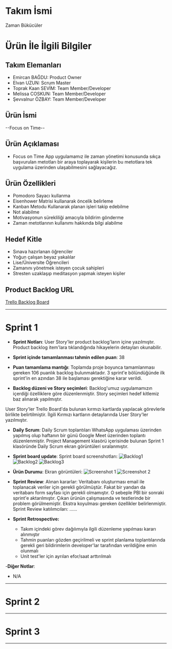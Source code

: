 
# **Takım İsmi**

Zaman Bükücüler

# Ürün İle İlgili Bilgiler

## Takım Elemanları

- Emircan BAĞDU: Product Owner
- Elvan UZUN: Scrum Master
- Toprak Kaan SEVİM: Team Member/Developer
- Melissa COSKUN: Team Member/Developer
- Şevvalnur ÖZBAY: Team Member/Developer

## Ürün İsmi

--Focus on Time--

## Ürün Açıklaması

- Focus on Time App uygulamamız ile zaman yönetimi konusunda sıkça başvurulan metotları bir araya toplayarak  kişilerin bu metotlara tek uygulama üzerinden ulaşabilmesini sağlayacağız.

## Ürün Özellikleri

- Pomodoro Sayacı kullanma
- Eisenhower Matrisi kullanarak öncelik belirleme
- Kanban Metodu Kullanarak planan işleri takip edebilme
- Not alabilme
- Motivasyonun sürekliliği amacıyla bildirim gönderme
- Zaman metotlarının kullanımı hakkında bilgi alabilme


## Hedef Kitle

- Sınava hazırlanan öğrenciler
- Yoğun çalışan beyaz yakalılar
- Lise/Üniversite Öğrencileri
- Zamanını yönetmek isteyen çocuk sahipleri
- Stresten uzaklaşıp meditasyon yapmak isteyen kişiler


## Product Backlog URL

[Trello Backlog Board](https://trello.com/b/uCOAJHf5/backlog)

---

# Sprint 1

- **Sprint Notları**: User Story'ler product backlog'ların içine yazılmıştır. Product backlog item'lara tıklandığında hikayelerin detayları okunabilir.

- **Sprint içinde tamamlanması tahmin edilen puan**: 38

- **Puan tamamlama mantığı**: Toplamda proje boyunca tamamlanması gereken 106 puanlık backlog bulunmaktadır. 3 sprint'e bölündüğünde ilk sprint'in en azından 38 ile başlaması gerektiğine karar verildi.

- **Backlog düzeni ve Story seçimleri**: Backlog'umuz uygulamamızın içerdiği özelliklere göre düzenlenmiştir. Story seçimleri hedef kitlemiz baz alınarak yapılmıştır.

User Story'ler Trello Board'da bulunan kırmızı kartlarda yapılacak görevlerle birlikte belirtilmiştir. İlgili Kırmızı kartların detaylarında User Story'ler yazılmıştır.

- **Daily Scrum**: Daily Scrum toplantıları WhatsApp uygulaması üzerinden yapılmış olup haftanın bir günü Google Meet üzerinden toplantı düzenlenmiştir. Project Management klasörü içerisinde bulunan Sprint 1 klasöründe Daily Scrum ekran görüntüleri sıralanmıştır.

- **Sprint board update**: Sprint board screenshotları: 
![Backlog1](https://user-images.githubusercontent.com/94361819/167292087-29ce604c-8624-4f09-b88f-dc88eee10dc5.png)
![Backlog2](https://user-images.githubusercontent.com/94361819/167292090-a10fd284-f4f9-4d2f-9cd7-519543d9fed1.png)
![Backlog3](https://user-images.githubusercontent.com/94361819/167292084-effa3acb-19bc-43cb-b9e1-8d5884478ba1.png)


- **Ürün Durumu**: Ekran görüntüleri:
  ![Screenshot 1](https://github.com/OyunveUygulamaAkademisi/BootcampScrumTemplate/blob/main/ProjectManagement/Sprint1Documents/productss1.png?raw=true)
  ![Screenshot 2](https://github.com/OyunveUygulamaAkademisi/BootcampScrumTemplate/blob/main/ProjectManagement/Sprint1Documents/productss2.png?raw=true)

- **Sprint Review**: 
Alınan kararlar: Veritabanı oluşturması email ile toplanacak veriler için gerekli görülmüştür. Fakat bir yandan da veritabanı form sayfası için gerekli olmamıştır. O sebeple PBI bir sonraki sprint'e aktarılmıştır. Çıkan ürünün çalışmasında ve testlerinde bir problem görülmemiştir. Ekstra koyulması gereken özellikler belirlenmiştir. Sprint Review katılımcıları: ......

- **Sprint Retrospective:**
  - Takım içindeki görev dağılımıyla ilgili düzenleme yapılması kararı alınmıştır
  - Tahmin puanları gözden geçirilmeli ve sprint planlama toplantılarında gerekli geri bildirimlerin developer'lar tarafından verildiğine emin olunmalı
  - Unit test'ler için ayrılan efor/saat arttırılmalı 

-**Diğer Notlar**:
- N/A

---

# Sprint 2


---

# Sprint 3

---
